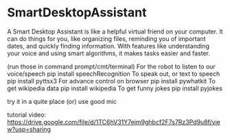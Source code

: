 # SmartDesktopAssistant
A Smart Desktop Assistant is like a helpful virtual friend on your computer. It can do things for you, like organizing files, reminding you of important dates, and quickly finding information. With features like understanding your voice and using smart algorithms, it makes tasks easier and faster.

(run those in command prompt/cmt/terminal) For the robot to listen to our voice/speech pip install speechRecognition
To speak out, or text to speech pip install pyttsx3
For advance control on browser pip install pywhatkit
To get wikipedia data pip install wikipedia
To get funny jokes pip install pyjokes

try it in a quite place (or) use good mic

tutorial video:
https://drive.google.com/file/d/1TC6hV31Y7ejm9ghbcf2F7s7Rz3Pd9u8f/view?usp=sharing
